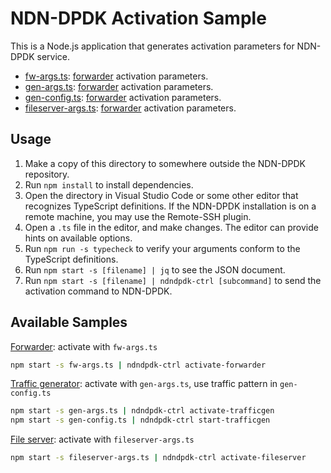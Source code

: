 # NDN-DPDK Activation Sample

This is a Node.js application that generates activation parameters for NDN-DPDK service.

* [fw-args.ts](fw-args.ts): [forwarder](../docs/forwarder.md) activation parameters.
* [gen-args.ts](gen-args.ts): [forwarder](../docs/forwarder.md) activation parameters.
* [gen-config.ts](gen-config.ts): [forwarder](../docs/forwarder.md) activation parameters.
* [fileserver-args.ts](fileserver-args.ts): [forwarder](../docs/forwarder.md) activation parameters.

## Usage

1. Make a copy of this directory to somewhere outside the NDN-DPDK repository.
2. Run `npm install` to install dependencies.
3. Open the directory in Visual Studio Code or some other editor that recognizes TypeScript definitions.
   If the NDN-DPDK installation is on a remote machine, you may use the Remote-SSH plugin.
4. Open a `.ts` file in the editor, and make changes.
   The editor can provide hints on available options.
5. Run `npm run -s typecheck` to verify your arguments conform to the TypeScript definitions.
6. Run `npm start -s [filename] | jq` to see the JSON document.
7. Run `npm start -s [filename] | ndndpdk-ctrl [subcommand]` to send the activation command to NDN-DPDK.

## Available Samples

[Forwarder](../docs/forwarder.md): activate with `fw-args.ts`

```bash
npm start -s fw-args.ts | ndndpdk-ctrl activate-forwarder
```

[Traffic generator](../docs/trafficgen.md): activate with `gen-args.ts`, use traffic pattern in `gen-config.ts`

```bash
npm start -s gen-args.ts | ndndpdk-ctrl activate-trafficgen
npm start -s gen-config.ts | ndndpdk-ctrl start-trafficgen
```

[File server](../docs/fileserver.md): activate with `fileserver-args.ts`

```bash
npm start -s fileserver-args.ts | ndndpdk-ctrl activate-fileserver
```
